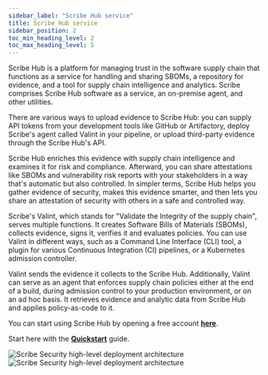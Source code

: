 ```yaml
---
sidebar_label: "Scribe Hub service"
title: Scribe Hub service
sidebar_position: 2
toc_min_heading_level: 2
toc_max_heading_level: 5
---
```


Scribe Hub is a platform for managing trust in the software supply chain that functions as a service for handling and sharing SBOMs, a repository for evidence, and a tool for supply chain intelligence and analytics. Scribe comprises Scribe Hub software as a service, an on-premise agent, and other utilities.

There are various ways to upload evidence to Scribe Hub: you can supply API tokens from your development tools like GitHub or Artifactory, deploy Scribe's agent called Valint in your pipeline, or upload third-party evidence through the Scribe Hub's API.

Scribe Hub enriches this evidence with supply chain intelligence and examines it for risk and compliance. Afterward, you can share attestations like SBOMs and vulnerability risk reports with your stakeholders in a way that's automatic but also controlled. In simpler terms, Scribe Hub helps you gather evidence of security, makes this evidence smarter, and then lets you share an attestation of security with others in a safe and controlled way.

Scribe's Valint, which stands for "Validate the Integrity of the supply chain", serves multiple functions. It creates Software Bills of Materials (SBOMs), collects evidence, signs it, verifies it and evaluates policies. You can use Valint in different ways, such as a Command Line Interface (CLI) tool, a plugin for various Continuous Integration (CI) pipelines, or a Kubernetes admission controller.

Valint sends the evidence it collects to the Scribe Hub. Additionally, Valint can serve as an agent that enforces supply chain policies either at the end of a build, during admission control to your production environment, or on an ad hoc basis. It retrieves evidence and analytic data from Scribe Hub and applies policy-as-code to it.

<!-- :::note
Scribe software supply chain security capabilities are concentrated around the CI/CD pipeline and the creation of a docker image as a final product of that pipeline.

If your project doesn't use a CI/CD pipeline and/or doesn't create a docker image as a final product of that pipeline than you'll not be able to use Scribe effectively at this time. 
::: -->

You can start using Scribe Hub by opening a free account **[here](https://scribesecurity.com/scribe-platform-lp/ "Start Using Scribe For Free")**.

Start here with the **[Quickstart](../quick-start/demo "Quickstart - Demo project")** guide.

![Scribe Security high-level deployment architecture](/img/start/how-scribe-works.JPG)
![Scribe Security high-level deployment architecture](/img/start/how-scribe-works.JPG)

